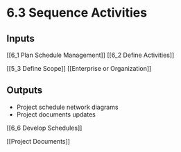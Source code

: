 # 6.3 Sequence Activities

## Inputs

[[6_1 Plan Schedule Management]]
[[6_2 Define Activities]]

[[5_3 Define Scope]]
[[Enterprise or Organization]]

## Outputs

* Project schedule network diagrams
* Project documents updates

[[6_6 Develop Schedules]]

[[Project Documents]]





